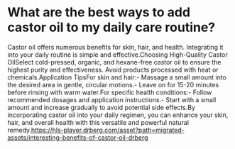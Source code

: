 # What are the best ways to add castor oil to my daily care routine?

Castor oil offers numerous benefits for skin, hair, and health. Integrating it into your daily routine is simple and effective.Choosing High-Quality Castor OilSelect cold-pressed, organic, and hexane-free castor oil to ensure the highest purity and effectiveness. Avoid products processed with heat or chemicals.Application TipsFor skin and hair:- Massage a small amount into the desired area in gentle, circular motions.- Leave on for 15-20 minutes before rinsing with warm water.For specific health conditions:- Follow recommended dosages and application instructions.- Start with a small amount and increase gradually to avoid potential side effects.By incorporating castor oil into your daily regimen, you can enhance your skin, hair, and overall health with this versatile and powerful natural remedy.https://hls-player.drberg.com/asset?path=migrated-assets/interesting-benefits-of-castor-oil-drberg